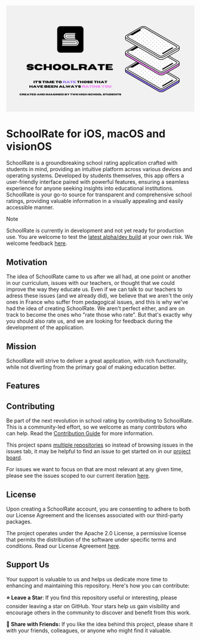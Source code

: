 ![Repository header](docs/img/schoolrate-header.jpg)

# SchoolRate for iOS, macOS and visionOS

SchoolRate is a groundbreaking school rating application crafted with students in mind, providing an intuitive platform across various devices and operating systems. Developed by students themselves, this app offers a user-friendly interface paired with powerful features, ensuring a seamless experience for anyone seeking insights into educational institutions. SchoolRate is your go-to source for transparent and comprehensive school ratings, providing valuable information in a visually appealing and easily accessible manner.

> [!NOTE]
> SchoolRate is currently in development and not yet ready for production use. You are welcome to test the [latest alpha/dev build](https://github.com/SchoolRate/SchoolRate/releases/latest) at your own risk. We welcome feedback [here](https://github.com/SchoolRate/SchoolRate/issues).

## Motivation

The idea of SchoolRate came to us after we all had, at one point or another in our curriculum, issues with our teachers, or thought that we could improve the way they educate us. Even if we can talk to our teachers to adress these issues (and we already did), we believe that we aren't the only ones in France who suffer from pedagogical issues, and this is why we've had the idea of creating SchoolRate. We aren't perfect either, and are on track to become the ones who "rate those who rate". But that's exactly why you should also rate us, and we are looking for feedback during the development of the application.

## Mission

SchoolRate will strive to deliver a great application, with rich functionality, while not diverting from the primary goal of making education better.
  
## Features

<!--
## Pricing
-->

## Contributing
Be part of the next revolution in school rating by contributing to SchoolRate. This is a community-led effort, so we welcome as many contributors who can help. Read the [Contribution Guide](COUNTRIBUTING.md) for more information.

This project spans [multiple repositories]() so instead of browsing issues in the issues tab, it may be helpful to find an issue to get started on in our [project board]().

For issues we want to focus on that are most relevant at any given time, please see the issues scoped to our current iteration [here]().

## License

Upon creating a SchoolRate account, you are consenting to adhere to both our License Agreement and the licenses associated with our third-party packages.

The project operates under the Apache 2.0 License, a permissive license that permits the distribution of the software under specific terms and conditions. Read our License Agreement [here](LICENSE).

## Support Us
Your support is valuable to us and helps us dedicate more time to enhancing and maintaining this repository. Here's how you can contribute:

**⭐️ Leave a Star**: If you find this repository useful or interesting, please consider leaving a star on GitHub. Your stars help us gain visibility and encourage others in the community to discover and benefit from this work.

**📲 Share with Friends:** If you like the idea behind this project, please share it with your friends, colleagues, or anyone who might find it valuable.
